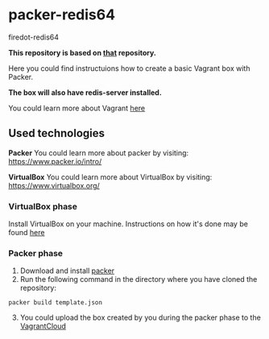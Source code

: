 # packer-redis64

firedot-redis64

**This repository is based on [that](https://github.com/nabels-coolblue/packer-xenial64) repository.**

Here you could find instructuions how to create a basic Vagrant box with Packer. 

**The box will also have redis-server installed.**

You could learn more about Vagrant [here](https://www.vagrantup.com/intro/index.html)

## Used technologies

**Packer** 
You could learn more about packer by visiting: https://www.packer.io/intro/

**VirtualBox** 
You could learn more about VirtualBox by visiting: https://www.virtualbox.org/

### VirtualBox phase
Install VirtualBox on your machine. 
Instructions on how it's done may be found [here](https://www.virtualbox.org/manual/ch02.html)

### Packer phase
1. Download and install [packer](https://www.packer.io/downloads.html) 
2. Run the following command in the directory where you have cloned the repository:

````
packer build template.json
````
3. You could upload the box created by you during the packer phase to the [VagrantCloud](https://app.vagrantup.com/boxes/search) 
